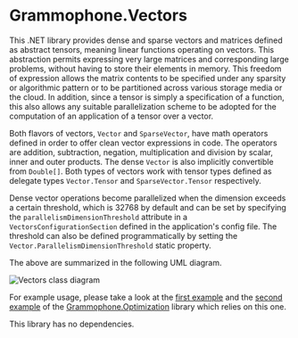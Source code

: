 # Grammophone.Vectors
This .NET library provides dense and sparse vectors and matrices defined as abstract tensors, meaning linear functions operating on vectors. This abstraction permits expressing very large matrices and corresponding large problems, without having to store their elements in memory. This freedom of expression allows the matrix contents to be specified under any sparsity or algorithmic pattern or to be partitioned across various storage media or the cloud. In addition, since a tensor is simply a specification of a function, this also allows any suitable parallelization scheme to be adopted for the computation of an application of a tensor over a vector.

Both flavors of vectors, `Vector` and `SparseVector`, have math operators defined in order to offer clean vector expressions in code. The operators are addition, subtraction, negation, multiplication and division by scalar, inner and outer products. The dense `Vector` is also implicitly convertible from `Double[]`. Both types of vectors work with tensor types defined as delegate types `Vector.Tensor` and `SparseVector.Tensor` respectively.

Dense vector operations become parallelized when the dimension exceeds a certain threshold, which is 32768 by default and can be set by specifying the `parallelismDimensionThreshold` attribute in a `VectorsConfigurationSection` defined in the application's config file. The threshold can also be defined programmatically by setting the `Vector.ParallelismDimensionThreshold` static property.

The above are summarized in the following UML diagram.

![Vectors class diagram](http://s17.postimg.org/imk0wke4f/Vectors.png)

For example usage, please take a look at the [first example](https://github.com/grammophone/Grammophone.Optimization/wiki/1.-A-simple-example) and the [second example](https://github.com/grammophone/Grammophone.Optimization/wiki/2.-Another-example) of the [Grammophone.Optimization](https://github.com/grammophone/Grammophone.Optimization) library which relies on this one.

This library has no dependencies.
